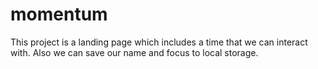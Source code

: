 # momentum

This project is a landing page which includes a time that we can interact with. Also we can save our name and focus to local storage.

